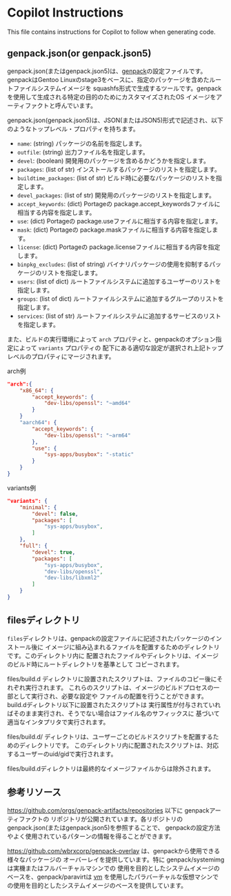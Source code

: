 # Copilot Instructions

This file contains instructions for Copilot to follow when generating code.

## genpack.json(or genpack.json5)

genpack.json(またはgenpack.json5)は、[genpack](https://github.com/wbrxcorp/genpack)の設定ファイルです。
genpackはGentoo Linuxのstage3をベースに、指定のパッケージを含めたルートファイルシステムイメージを
squashfs形式で生成するツールです。genpackを使用して生成される特定の目的のためにカスタマイズされたOS
イメージをアーティファクトと呼んでいます。

genpack.json(genpack.json5)は、JSON(またはJSON5)形式で記述され、以下のようなトップレベル・プロパティを持ちます。

- `name`: (string) パッケージの名前を指定します。
- `outfile`: (string) 出力ファイル名を指定します。
- `devel`: (boolean) 開発用のパッケージを含めるかどうかを指定します。
- `packages`: (list of str) インストールするパッケージのリストを指定します。
- `buildtime_packages`: (list of str) ビルド時に必要なパッケージのリストを指定します。
- `devel_packages`: (list of str) 開発用のパッケージのリストを指定します。
- `accept_keywords`: (dict) Portageの package.accept_keywordsファイルに相当する内容を指定します。
- `use`: (dict) Portageの package.useファイルに相当する内容を指定します。
- `mask`: (dict) Portageの package.maskファイルに相当する内容を指定します。
- `license`: (dict) Portageの package.licenseファイルに相当する内容を指定します。
- `binpkg_excludes`: (list of string) バイナリパッケージの使用を抑制するパッケージのリストを指定します。
- `users`: (list of dict) ルートファイルシステムに追加するユーザーのリストを指定します。
- `groups`: (list of dict) ルートファイルシステムに追加するグループのリストを指定します。
- `services`: (list of str) ルートファイルシステムに追加するサービスのリストを指定します。

また、ビルドの実行環境によって `arch` プロパティと、genpackのオプション指定によって `variants` プロパティの
配下にある適切な設定が選択され上記トップレベルのプロパティにマージされます。

arch例

```json
"arch":{
    "x86_64": {
        "accept_keywords": {
            "dev-libs/openssl": "~amd64"
        }
    }
    "aarch64": {
        "accept_keywords": {
            "dev-libs/openssl": "~arm64"
        },
        "use": {
            "sys-apps/busybox": "-static"
        }
    }
}
```

variants例

```json
"variants": {
    "minimal": {
        "devel": false,
        "packages": [
            "sys-apps/busybox",
        ]
    },
    "full": {
        "devel": true,
        "packages": [
            "sys-apps/busybox",
            "dev-libs/openssl",
            "dev-libs/libxml2"
        ]
    }
}
```

## filesディレクトリ

`files`ディレクトリは、genpackの設定ファイルに記述されたパッケージのインストール後に
イメージに組み込まれるファイルを配置するためのディレクトリです。このディレクトリ内に
配置されたファイルやディレクトリは、イメージのビルド時にルートディレクトリを基準として
コピーされます。

files/build.d ディレクトリに設置されたスクリプトは、ファイルのコピー後にそれぞれ実行されます。
これらのスクリプトは、イメージのビルドプロセスの一部として実行され、必要な設定や
ファイルの配置を行うことができます。build.dディレクトリ以下に設置されたスクリプトは
実行属性が付与されていればそのまま実行され、そうでない場合はファイル名のサフィックスに
基づいて適当なインタプリタで実行されます。

files/build.d/<username> ディレクトリは、ユーザーごとのビルドスクリプトを配置するためのディレクトリです。
このディレクトリ内に配置されたスクリプトは、対応するユーザーのuid/gidで実行されます。

files/build.dディレクトリは最終的なイメージファイルからは除外されます。

## 参考リソース

https://github.com/orgs/genpack-artifacts/repositories 以下に genpackアーティファクトの
リポジトリが公開されています。各リポジトリの genpack.json(またはgenpack.json5)を参照することで、
genpackの設定方法やよく使用されているパターンの情報を得ることができます。

https://github.com/wbrxcorp/genpack-overlay は、genpackから使用できる様々なパッケージの
オーバーレイを提供しています。特に genpack/systemimg は実機またはフルバーチャルマシンでの
使用を目的としたシステムイメージのベースを、genpack/paravirtは [vm](https://github.com/shimarin/vm)
を使用したパラバーチャルな仮想マシンでの使用を目的としたシステムイメージのベースを提供しています。
